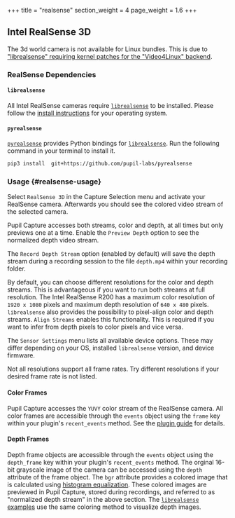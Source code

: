 +++
title = "realsense"
section_weight = 4
page_weight = 1.6
+++

## Intel RealSense 3D

<aside class="notice">
The 3d world camera is not available for Linux bundles. This is due to <a href="https://github.com/IntelRealSense/librealsense/blob/66e42069837ed6e0eb46351cc4aa2acca49a4728/doc/installation.md#video4linux-backend-preparation">"librealsense" requiring kernel patches for the "Video4Linux" backend</a>.
</aside>

### RealSense Dependencies

#### `librealsense`

All Intel RealSense cameras require [`librealsense`](https://github.com/pupil-labs/librealsense/) to be installed. Please follow the [install instructions](https://github.com/pupil-labs/librealsense/#table-of-contents) for your operating system.

#### `pyrealsense`

[`pyrealsense`](https://github.com/pupil-labs/pyrealsense) provides Python bindings for [`librealsense`](#librealsense). Run the following command in your terminal to install it.

```bash
pip3 install  git+https://github.com/pupil-labs/pyrealsense
```

### Usage {#realsense-usage}

Select `RealSense 3D` in the Capture Selection menu and activate your RealSense camera. Afterwards you should see the colored video stream of the selected camera.

Pupil Capture accesses both streams, color and depth, at all times but only previews one at a time. Enable the `Preview Depth` option to see the normalized depth video stream.

The `Record Depth Stream` option (enabled by default) will save the depth stream during a recording session to the file `depth.mp4` within your recording folder.

By default, you can choose different resolutions for the color and depth streams. This is advantageous if you want to run both streams at full resolution. The Intel RealSense R200 has a maximum color resolution of `1920 x 1080` pixels and maximum depth resolution of `640 x 480` pixels. `librealsense` also provides the possibility to pixel-align color and depth streams. `Align Streams` enables this functionality. This is required if you want to infer from depth pixels to color pixels and vice versa.

The `Sensor Settings` menu lists all available device options. These may differ depending on your OS, installed `librealsense` version, and device firmware.


<aside class="faq">
Not all resolutions support all frame rates. Try different resolutions if your desired frame rate is not listed.
</aside>


#### Color Frames

Pupil Capture accesses the `YUVY` color stream of the RealSense camera. All color frames are accessible through the `events` object using the `frame` key within your plugin's `recent_events` method. See the [plugin guide](#plugin-guide) for details.

#### Depth Frames

Depth frame objects are accessible through the `events` object using the `depth_frame` key within your plugin's `recent_events` method. The orginal 16-bit grayscale image of the camera can be accessed using the `depth` attribute of the frame object. The `bgr` attribute provides a colored image that is calculated using [histogram equalization](https://en.wikipedia.org/wiki/Histogram_equalization). These colored images are previewed in Pupil Capture, stored during recordings, and referred to as "normalized depth stream" in the above section. The [`librealsense` examples](https://github.com/IntelRealSense/librealsense/tree/master/examples) use the same coloring method to visualize depth images.
